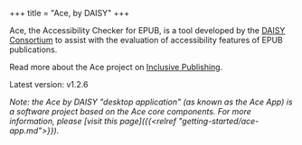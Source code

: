 +++
title = "Ace, by DAISY"
+++

Ace, the Accessibility Checker for EPUB, is a tool developed by the [DAISY Consortium](http://daisy.org) to assist with the evaluation of accessibility features of EPUB publications.

Read more about the Ace project on [Inclusive Publishing](http://inclusivepublishing.org/ace).

Latest version: v1.2.6

_Note: the Ace by DAISY "desktop application" (as known as the Ace App) is a software project based on the Ace core components. For more information, please [visit this page]({{<relref "getting-started/ace-app.md">}})._